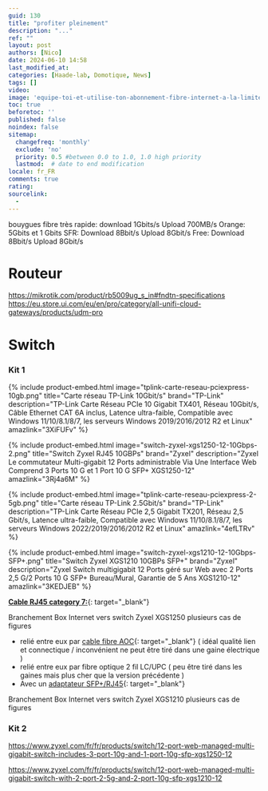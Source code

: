 ```yaml
---
guid: 130
title: "profiter pleinement"
description: "..."
ref: ""
layout: post
authors: [Nico]
date: 2024-06-10 14:58
last_modified_at: 
categories: [Haade-lab, Domotique, News]
tags: []
video: 
image: 'equipe-toi-et-utilise-ton-abonnement-fibre-internet-a-la-limite-de-ses-capacites.png'
toc: true
beforetoc: ''
published: false
noindex: false
sitemap:
  changefreq: 'monthly'
  exclude: 'no'
  priority: 0.5 #between 0.0 to 1.0, 1.0 high priority
  lastmod:  # date to end modification
locale: fr_FR
comments: true
rating:  
sourcelink:
  - 
---
```


bouygues fibre très rapide: download 1Gbits/s Upload 700MB/s
Orange: 5Gbits et 1 Gbits
SFR: Download 8Bbit/s Upload 8Gbit/s
Free: Download 8Bbit/s Upload 8Gbit/s




# Routeur

https://mikrotik.com/product/rb5009ug_s_in#fndtn-specifications
https://eu.store.ui.com/eu/en/pro/category/all-unifi-cloud-gateways/products/udm-pro

# Switch

### Kit 1

{% include product-embed.html image="tplink-carte-reseau-pciexpress-10gb.png" title="Carte réseau TP-Link 10Gbit/s" brand="TP-Link" description="TP-Link Carte Réseau PCIe 10 Gigabit TX401, Réseau 10Gbit/s, Câble Ethernet CAT 6A inclus, Latence ultra-faible, Compatible avec Windows 11/10/8.1/8/7, les serveurs Windows 2019/2016/2012 R2 et Linux" amazlink="3XiFUFv" %}

{% include product-embed.html image="switch-zyxel-xgs1250-12-10Gbps-2.png" title="Switch Zyxel RJ45 10GBPs" brand="Zyxel" description="Zyxel Le commutateur Multi-gigabit 12 Ports administrable Via Une Interface Web Comprend 3 Ports 10 G et 1 Port 10 G SFP+ XGS1250-12" amazlink="3Rj4a6M" %}

{% include product-embed.html image="tplink-carte-reseau-pciexpress-2-5gb.png" title="Carte réseau TP-Link 2.5Gbit/s" brand="TP-Link" description="TP-Link Carte Réseau PCIe 2,5 Gigabit TX201, Réseau 2,5 Gbit/s, Latence ultra-faible, Compatible avec Windows 11/10/8.1/8/7, les serveurs Windows 2022/2019/2016/2012 R2 et Linux" amazlink="4efLTRv" %}

{% include product-embed.html image="switch-zyxel-xgs1210-12-10Gbps-SFP+.png" title="Switch Zyxel XGS1210 10GBPs SFP+" brand="Zyxel" description="Zyxel Switch multigigabit 12 Ports géré sur Web avec 2 Ports 2,5 G/2 Ports 10 G SFP+ Bureau/Mural, Garantie de 5 Ans XGS1210-12" amazlink="3KEDJEB" %}

[**Cable RJ45 category 7:**](https://amzn.to/3KD4lFZ){: target="_blank"}

Branchement Box Internet vers switch Zyxel XGS1250 plusieurs cas de figures
- relié entre eux par [cable fibre AOC](https://amzn.to/3x4l8yS){: target="_blank"} ( idéal qualité lien et connectique / inconvénient ne peut être tiré dans une gaine électrique )
- relié entre eux par fibre optique 2 fil LC/UPC ( peu être tiré dans les gaines mais plus cher que la version précédente )
- Avec un [adaptateur SFP+/RJ45](https://amzn.to/4cbKwkW){: target="_blank"}
  
Branchement Box Internet vers switch Zyxel XGS1210 plusieurs cas de figures


### Kit 2

https://www.zyxel.com/fr/fr/products/switch/12-port-web-managed-multi-gigabit-switch-includes-3-port-10g-and-1-port-10g-sfp-xgs1250-12

https://www.zyxel.com/fr/fr/products/switch/12-port-web-managed-multi-gigabit-switch-with-2-port-2-5g-and-2-port-10g-sfp-xgs1210-12
